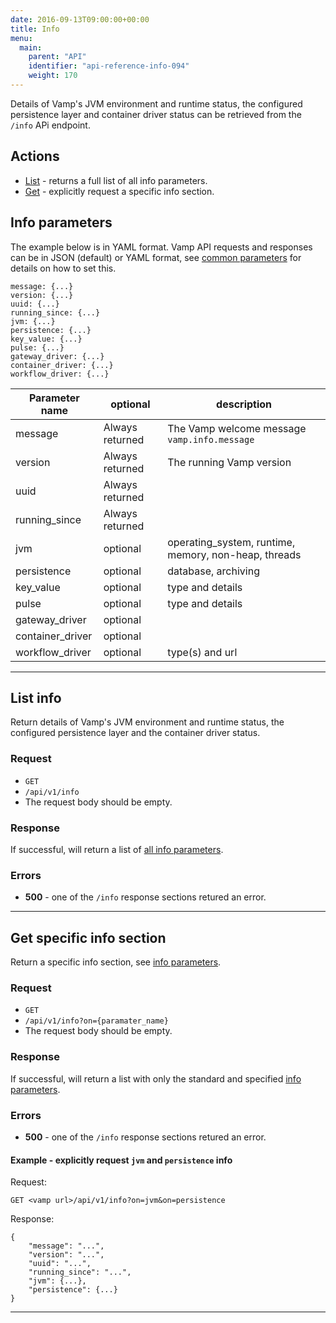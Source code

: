 ```yaml
---
date: 2016-09-13T09:00:00+00:00
title: Info
menu:
  main:
    parent: "API"
    identifier: "api-reference-info-094"
    weight: 170
---
```


Details of Vamp's JVM environment and runtime status, the configured persistence layer and container driver status can be retrieved from the `/info` APi endpoint. 
	
## Actions
 
 * [List](/documentation/api/v0.9.4/api-info/#list-info) - returns a full list of all info parameters.
 * [Get](/documentation/api/v0.9.4/api-info/#get-specific-info-section) - explicitly request a specific info section.

## Info parameters
The example below is in YAML format. Vamp API requests and responses can be in JSON (default) or YAML format, see [common parameters](/documentation/api/v0.9.4/using-the-api) for details on how to set this. 

```
message: {...}
version: {...}
uuid: {...}
running_since: {...}
jvm: {...}
persistence: {...}
key_value: {...}
pulse: {...}
gateway_driver: {...}
container_driver: {...}
workflow_driver: {...}
```
 Parameter name        | optional | description          
 -----------------|-----------------|---
 message |  Always returned | The Vamp welcome message `vamp.info.message`
 version | Always returned | The running Vamp version
 uuid |   Always returned | 
 running_since | Always returned | 
 jvm | optional | operating_system, runtime, memory, non-heap, threads
 persistence | optional | database, archiving
 key_value | optional |  type and details
 pulse | optional | type and details
 gateway_driver | optional |  
 container_driver | optional |
 workflow_driver | optional | type(s) and url


------------------

## List info

Return details of Vamp's JVM environment and runtime status, the configured persistence layer and the container driver status. 

### Request

* `GET`
* `/api/v1/info`
* The request body should be empty.

### Response
If successful, will return a list of [all info parameters](/documentation/api/v0.9.4/api-info/#info-parameters).

### Errors
* **500** - one of the `/info` response sections retured an error.

------------------

## Get specific info section

Return a specific info section, see [info parameters](/documentation/api/v0.9.4/api-info/#info-parameters). 

### Request

* `GET` 
* `/api/v1/info?on={paramater_name}`
* The request body should be empty.

### Response
If successful, will return a list with only the standard and specified [info parameters](/documentation/api/v0.9.4/api-info/#info-parameters). 

### Errors
* **500** - one of the `/info` response sections retured an error.


#### Example - explicitly request `jvm` and `persistence` info
Request:

	GET <vamp url>/api/v1/info?on=jvm&on=persistence
	
Response:

```
{
    "message": "...",
    "version": "...",
    "uuid": "...",
    "running_since": "...",
    "jvm": {...},
    "persistence": {...}
}
```

------------------